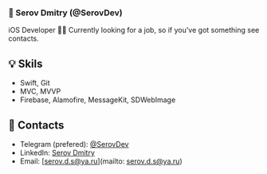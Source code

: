### 🔮 Serov Dmitry (@SerovDev)
iOS Developer 👨‍💻 Currently looking for a job, so if you've got something see contacts.

## 💡 Skils
- Swift, Git
- MVC, MVVP
- Firebase, Alamofire, MessageKit, SDWebImage

## 📱 Contacts
- Telegram (prefered): [@SerovDev](https://t.me/SerovDev) 
- LinkedIn: [Serov Dmitry](www.linkedin.com/in/serov-dmitry)
- Email: [serov.d.s@ya.ru](mailto: serov.d.s@ya.ru)




<!--
**Resmid-srg/Resmid-srg** is a ✨ _special_ ✨ repository because its `README.md` (this file) appears on your GitHub profile.

Here are some ideas to get you started:

- 🔭 I’m currently working on ...
- 🌱 I’m currently learning ...
- 👯 I’m looking to collaborate on ...
- 🤔 I’m looking for help with ...
- 💬 Ask me about ...
- 📫 How to reach me: ...
- 😄 Pronouns: ...
- ⚡ Fun fact: ...
-->
